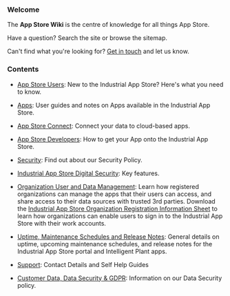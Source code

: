 ### Welcome

The **App Store Wiki** is the centre of knowledge for all things App
Store.

Have a question? Search the site or browse the sitemap.

Can't find what you're looking for? [Get in
touch](http://www.intelligentplant.com/contact.html) and let us know.

### Contents

  -  [App Store Users](/General/App%20Store%20Users): New to the
    Industrial App Store? Here's what you need to know.

<!-- end list -->

  -  [Apps](/General/Apps): User guides and notes on Apps available in
    the Industrial App Store.

<!-- end list -->

  -  [App Store Connect](/App_Store_Connect/App%20Store%20Connect):
    Connect your data to cloud-based apps.

<!-- end list -->

  -  [App Store Developers](/Dev/App%20Store%20Developers): How to get
    your App onto the Industrial App Store.

<!-- end list -->

  -  [Security](/General/Security): Find out about our Security Policy.

<!-- end list -->

  -  [Industrial App Store Digital
    Security](https://www.intelligentplant.com/datasheets/IAS-Digital%20Security-Key%20Features.pdf):
    Key features.

<!-- end list -->

  -  [Organization User and Data
    Management](/General/Organization%20User%20and%20Data%20Management):
    Learn how registered organizations can manage the apps that their
    users can access, and share access to their data sources with
    trusted 3rd parties. Download the [Industrial App Store Organization
    Registration Information
    Sheet](https://appstore.intelligentplant.com/nuget/downloads/App%20Store%20Organisation%20Registration.pdf)
    to learn how organizations can enable users to sign in to the
    Industrial App Store with their work accounts.

<!-- end list -->

  -  [Uptime, Maintenance Schedules and Release
    Notes](/General/Uptime%20and%20Maintenance%20Schedules): General
    details on uptime, upcoming maintenance schedules, and release notes
    for the Industrial App Store portal and Intelligent Plant apps.

<!-- end list -->

  - [Support](/Support/Support): Contact Details and Self Help Guides

<!-- end list -->

  - [Customer Data, Data Security & GDPR](/General/CustomerData):
    Information on our Data Security policy.
